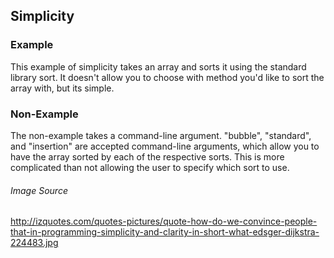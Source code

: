 ## Simplicity ##

### Example ###
This example of simplicity takes an array and sorts it using the standard library sort.  It doesn't allow you to choose with method you'd like to sort the array with, but its simple.

### Non-Example ###
The non-example takes a command-line argument. "bubble", "standard", and "insertion" are accepted command-line arguments, which allow you to have the array sorted by each of the respective sorts.  This is more complicated than not allowing the user to specify which sort to use.



###### Image Source ######
http://izquotes.com/quotes-pictures/quote-how-do-we-convince-people-that-in-programming-simplicity-and-clarity-in-short-what-edsger-dijkstra-224483.jpg